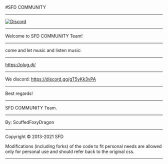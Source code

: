 #SFD COMMUNITY
___________________________________________________________________________________________________________________________________
[![Discord](https://img.shields.io/discord/450685330887016451.svg)](https://discord.gg/gT5yKk3vPA)
___________________________________________________________________________________________________________________________________
Welcome to SFD COMMUNITY Team!
___________________________________________________________________________________________________________________________________
come and let music and listen music: 
___________________________________________________________________________________________________________________________________
https://plug.dj/
___________________________________________________________________________________________________________________________________
We discord: https://discord.gg/gT5yKk3vPA
___________________________________________________________________________________________________________________________________
Best regards!
___________________________________________________________________________________________________________________________________
SFD COMMUNITY Team.
___________________________________________________________________________________________________________________________________
By: ScuffedFoxyDragon
___________________________________________________________________________________________________________________________________
Copyright © 2013-2021 SFD

Modifications (including forks) of the code to fit personal needs are allowed only for personal use and should refer back to the original css.
___________________________________________________________________________________________________________________________________
